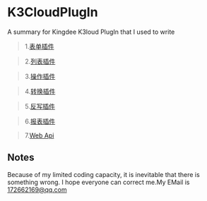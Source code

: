 # K3CloudPlugIn
A summary for Kingdee K3loud PlugIn that I used to write
>1.[表单插件]()

>2.[列表插件]()

>3.[操作插件]()

>4.[转换插件]()

>5.[反写插件]()

>6.[报表插件]()

>7.[Web Api]()

## Notes
Because of my limited coding capacity, it is inevitable that there is something wrong. I hope everyone can correct me.My EMail is <172662169@qq.com>
